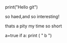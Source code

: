 print("Hello git")

  so haed,and so interesting!
  
  thats a pity my time so short

  а=true
   if а:
    print ( " b ")
